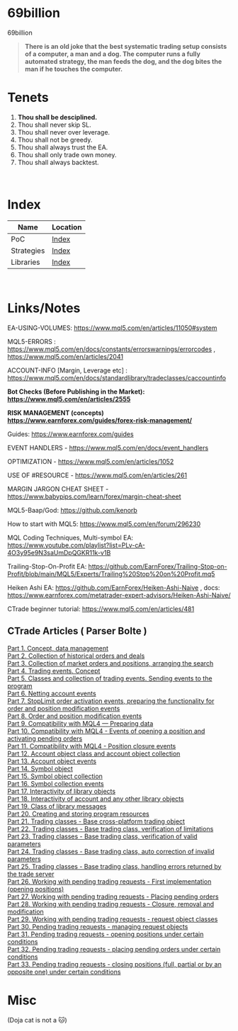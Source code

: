 # 69billion
69billion

> **There is an old joke that the best systematic trading setup consists of a computer, a man and a dog. The computer runs a fully automated strategy, the man feeds the dog, and the dog bites the man if he touches the computer.**

# Tenets
1. **Thou shall be desciplined.**
2. Thou shall never skip SL.
3. Thou shall never over leverage.
4. Thou shall not be greedy.
5. Thou shall always trust the EA. 
6. Thou shall only trade own money.
7. Thou shall always backtest.

<br>

# Index

| Name       	| Location                          	|
|------------	|-----------------------------------	|
| PoC        	| [ Index ]( /PoC/README.md )       	|
| Strategies 	| [Index](/strategies/README.md)    	|
| Libraries  	| [ Index ]( /Libraries/README.md ) 	|


<br>

# Links/Notes

EA-USING-VOLUMES: https://www.mql5.com/en/articles/11050#system

MQL5-ERRORS : https://www.mql5.com/en/docs/constants/errorswarnings/errorcodes , https://www.mql5.com/en/articles/2041

ACCOUNT-INFO [Margin, Leverage etc] : https://www.mql5.com/en/docs/standardlibrary/tradeclasses/caccountinfo

**Bot Checks (Before Publishing in the Market): https://www.mql5.com/en/articles/2555**

**RISK MANAGEMENT (concepts) https://www.earnforex.com/guides/forex-risk-management/**

Guides: https://www.earnforex.com/guides

EVENT HANDLERS - https://www.mql5.com/en/docs/event_handlers

OPTIMIZATION - https://www.mql5.com/en/articles/1052

USE OF #RESOURCE - https://www.mql5.com/en/articles/261

MARGIN JARGON CHEAT SHEET - https://www.babypips.com/learn/forex/margin-cheat-sheet

MQL5-Baap/God: https://github.com/kenorb 

How to start with MQL5: https://www.mql5.com/en/forum/296230

MQL Coding Techniques, Multi-symbol EA: https://www.youtube.com/playlist?list=PLv-cA-4O3y95e9N3saUmDpQGKR11k-v1B

Trailing-Stop-On-Profit EA: https://github.com/EarnForex/Trailing-Stop-on-Profit/blob/main/MQL5/Experts/Trailing%20Stop%20on%20Profit.mq5

Heiken Ashi EA: https://github.com/EarnForex/Heiken-Ashi-Naive , docs: https://www.earnforex.com/metatrader-expert-advisors/Heiken-Ashi-Naive/

CTrade beginner tutorial: https://www.mql5.com/en/articles/481


## CTrade Articles ( Parser Bolte )
<html>
<p><a href="https://www.mql5.com/en/articles/5654" target="_blank">Part 1. Concept, data management</a><br> <a href="https://www.mql5.com/en/articles/5669" target="_blank">Part 
    2. Collection of historical orders and deals</a><br> <a href="https://www.mql5.com/en/articles/5687" target="_blank">Part 3. Collection of market orders 
    and positions, arranging the search</a><br> <a href="https://www.mql5.com/en/articles/5724" target="_blank">Part 4. Trading events. Concept</a><br> 
    <a href="https://www.mql5.com/en/articles/6211" target="_blank">Part 5. Classes and collection of trading events. Sending events to the program</a><br> <a href="https://www.mql5.com/en/articles/6383" target="_blank">Part 
    6. Netting account events</a><br> <a href="https://www.mql5.com/en/articles/6482" target="_blank">Part 7. StopLimit order activation events, preparing 
    the functionality for order and position modification events</a><br> <a href="https://www.mql5.com/en/articles/6595" target="_blank">Part 8. Order and 
    position modification events</a><br> <a href="https://www.mql5.com/en/articles/6651" target="_blank">Part 9. Compatibility with MQL4 — Preparing data</a><br> 
    <a href="https://www.mql5.com/en/articles/6767" target="_blank">Part 10. Compatibility with MQL4 - Events of opening a position and activating pending 
    orders</a><br> <a href="https://www.mql5.com/en/articles/6921" target="_blank">Part 11. Compatibility with MQL4 - Position closure events</a><br> 
    <a href="https://www.mql5.com/en/articles/6952" target="_blank">Part 12. Account object class and account object collection</a><br> <a href="https://www.mql5.com/en/articles/6995" target="_blank">Part 
    13. Account object events</a><br> <a href="https://www.mql5.com/en/articles/7014" target="_blank">Part 14. Symbol object</a><br> <a href="https://www.mql5.com/en/articles/7041" target="_blank">Part 
    15. Symbol object collection</a><br> <a href="https://www.mql5.com/en/articles/7071" target="_blank">Part 16. Symbol collection events</a><br> 
    <a href="https://www.mql5.com/en/articles/7124" target="_blank">Part 17. Interactivity of library objects</a><br> <a href="https://www.mql5.com/en/articles/7149" target="_blank">Part 
    18. Interactivity of account and any other library objects</a><br> <a href="https://www.mql5.com/en/articles/7176" target="_blank">Part 19. Class of 
    library messages</a><br> <a href="https://www.mql5.com/en/articles/7195" target="_blank">Part 20. Creating and storing program resources</a><br> 
    <a href="https://www.mql5.com/en/articles/7229" target="_blank">Part 21. Trading classes - Base cross-platform trading object</a><br> <a href="https://www.mql5.com/en/articles/7258" target="_blank">Part 
    22. Trading classes - Base trading class, verification of limitations</a><br> <a href="https://www.mql5.com/en/articles/7286" target="_blank">Part 23. 
    Trading classes - Base trading class, verification of valid parameters</a><br> <a href="https://www.mql5.com/en/articles/7326" target="_blank">Part 24. 
    Trading classes - Base trading class, auto correction of invalid parameters</a><br> <a href="https://www.mql5.com/en/articles/7365" target="_blank">Part 
    25. Trading classes - Base trading class, handling errors returned by the trade server</a><br> <a href="https://www.mql5.com/en/articles/7394" target="_blank">Part 
    26. Working with pending trading requests - First implementation (opening positions)</a><br> <a href="https://www.mql5.com/en/articles/7418" target="_blank">Part 
    27. Working with pending trading requests - Placing pending orders</a><br> <a href="https://www.mql5.com/en/articles/7438" target="_blank">Part 28. 
    Working with pending trading requests - Closure, removal and modification</a><br> <a href="https://www.mql5.com/en/articles/7454" target="_blank">Part 
    29. Working with pending trading requests - request object classes</a><br> <a href="https://www.mql5.com/en/articles/7481" target="_blank">Part 30. 
    Pending trading requests - managing request objects</a><br> <a href="https://www.mql5.com/en/articles/7521" target="_blank">Part 31. Pending trading 
    requests - opening positions under certain conditions</a><br> <a href="https://www.mql5.com/en/articles/7536" target="_blank">Part 32. Pending trading 
    requests - placing pending orders under certain conditions</a><br> <a href="https://www.mql5.com/en/articles/7554" target="_blank">Part 33. Pending 
    trading requests - closing positions (full, partial or by an opposite one) under certain conditions</a><br></p>
</html>



# Misc

(Doja cat is not a 🐱)
